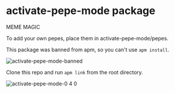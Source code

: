# activate-pepe-mode package

MEME MAGIC

To add your own pepes, place them in activate-pepe-mode/pepes.

This package was banned from apm, so you can't use `apm install`. 


![activate-pepe-mode-banned](https://challengepost-s3-challengepost.netdna-ssl.com/photos/production/software_photos/000/467/736/datas/gallery.jpg)

Clone this repo and run `apm link` from the root directory. 

![activate-pepe-mode-0 4 0](https://challengepost-s3-challengepost.netdna-ssl.com/photos/production/software_photos/000/466/466/datas/gallery.jpg)
